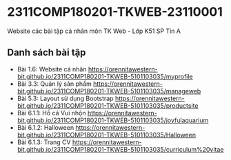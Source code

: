 # 2311COMP180201-TKWEB-23110001
Website các bài tập cá nhân môn TK Web - Lớp K51 SP Tin A

## Danh sách bài tập
- Bài 1.6: Website cá nhân https://orennitawestern-bit.github.io/2311COMP180201-TKWEB-5101103035/myprofile 
- Bài 3.3: Quản lý sản phẩm https://orennitawestern-bit.github.io/2311COMP180201-TKWEB-5101103035/manageweb
- Bài 5.3: Layout sử dụng Bootstrap https://orennitawestern-bit.github.io/2311COMP180201-TKWEB-5101103035/productsite
- Bài 6.1.1: Hồ cá Vui nhộn https://orennitawestern-bit.github.io/2311COMP180201-TKWEB-5101103035/joyfulaquarium
- Bài 6.1.2: Halloween https://orennitawestern-bit.github.io/2311COMP180201-TKWEB-5101103035/Halloween
- Bài 6.1.3: Trang CV https://orennitawestern-bit.github.io/2311COMP180201-TKWEB-5101103035/curriculum%20vitae

